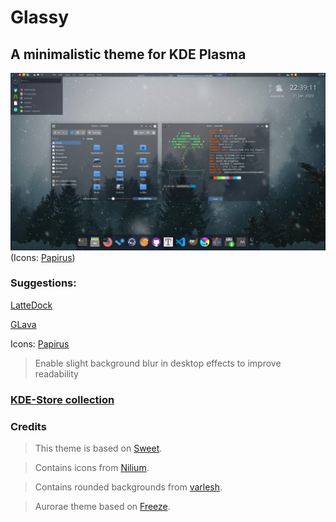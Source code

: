 # Glassy
## A minimalistic theme for KDE Plasma 

![Glassy preview](glassy-plasma/preview/preview.png)
  (Icons: [Papirus](https://github.com/PapirusDevelopmentTeam/papirus-icon-theme))

### Suggestions:
[LatteDock](https://github.com/KDE/latte-dock)

[GLava](https://github.com/jarcode-foss/glava)

Icons: [Papirus](https://github.com/PapirusDevelopmentTeam/papirus-icon-theme)

> Enable slight background blur in desktop effects to improve readability

### [KDE-Store collection](https://www.pling.com/c/1356013/)

### Credits
> This theme is based on [Sweet](https://store.kde.org/p/1294174).

> Contains icons from [Nilium](https://www.pling.com/p/1226329/).

> Contains rounded backgrounds from [varlesh](https://github.com/varlesh/rounded).

> Aurorae theme based on [Freeze](https://store.kde.org/p/1002663/).
